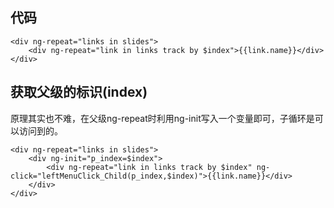 ## 代码  

	<div ng-repeat="links in slides">
		<div ng-repeat="link in links track by $index">{{link.name}}</div>
	</div>

##  获取父级的标识(index)
原理其实也不难，在父级ng-repeat时利用ng-init写入一个变量即可，子循环是可以访问到的。

	<div ng-repeat="links in slides">
		<div ng-init="p_index=$index">
			<div ng-repeat="link in links track by $index" ng-click="leftMenuClick_Child(p_index,$index)">{{link.name}}</div>
		</div>
	</div>

